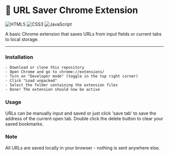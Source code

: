# 🛜 URL Saver Chrome Extension

![HTML5](https://img.shields.io/badge/HTML5-E34F26?style=for-the-badge&logo=html5&logoColor=white)
![CSS3](https://img.shields.io/badge/CSS3-1572B6?style=for-the-badge&logo=css3&logoColor=white)
![JavaScript](https://img.shields.io/badge/JavaScript-F7DF1E?style=for-the-badge&logo=javascript&logoColor=black)

A basic Chrome extension that saves URLs from input fields or current tabs to local storage.

---

### Installation

    - Download or clone this repository
    - Open Chrome and go to chrome://extensions/
    - Turn on "Developer mode" (toggle in the top right corner)
    - Click "Load unpacked"
    - Select the folder containing the extension files
    - Done! The extension should now be active


### Usage
URLs can be manually input and saved or just click 'save tab' to save the address of the current open tab. Double click the delete button to clear your saved bookmarks.

### Note
All URLs are saved locally in your browser - nothing is sent anywhere else.
